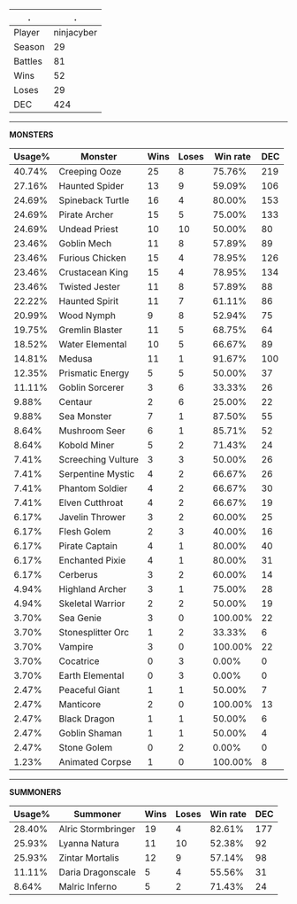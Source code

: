 .|.
|-|-
Player|ninjacyber
Season|29
Battles|81
Wins|52
Loses|29
DEC|424

---
**MONSTERS**

Usage%|Monster|Wins|Loses|Win rate|DEC|
-|-|-|-|-|-|
40.74%|Creeping Ooze|25|8|75.76%|219|
27.16%|Haunted Spider|13|9|59.09%|106|
24.69%|Spineback Turtle|16|4|80.00%|153|
24.69%|Pirate Archer|15|5|75.00%|133|
24.69%|Undead Priest|10|10|50.00%|80|
23.46%|Goblin Mech|11|8|57.89%|89|
23.46%|Furious Chicken|15|4|78.95%|126|
23.46%|Crustacean King|15|4|78.95%|134|
23.46%|Twisted Jester|11|8|57.89%|88|
22.22%|Haunted Spirit|11|7|61.11%|86|
20.99%|Wood Nymph|9|8|52.94%|75|
19.75%|Gremlin Blaster|11|5|68.75%|64|
18.52%|Water Elemental|10|5|66.67%|89|
14.81%|Medusa|11|1|91.67%|100|
12.35%|Prismatic Energy|5|5|50.00%|37|
11.11%|Goblin Sorcerer|3|6|33.33%|26|
9.88%|Centaur|2|6|25.00%|22|
9.88%|Sea Monster|7|1|87.50%|55|
8.64%|Mushroom Seer|6|1|85.71%|52|
8.64%|Kobold Miner|5|2|71.43%|24|
7.41%|Screeching Vulture|3|3|50.00%|26|
7.41%|Serpentine Mystic|4|2|66.67%|26|
7.41%|Phantom Soldier|4|2|66.67%|30|
7.41%|Elven Cutthroat|4|2|66.67%|19|
6.17%|Javelin Thrower|3|2|60.00%|25|
6.17%|Flesh Golem|2|3|40.00%|16|
6.17%|Pirate Captain|4|1|80.00%|40|
6.17%|Enchanted Pixie|4|1|80.00%|31|
6.17%|Cerberus|3|2|60.00%|14|
4.94%|Highland Archer|3|1|75.00%|28|
4.94%|Skeletal Warrior|2|2|50.00%|19|
3.70%|Sea Genie|3|0|100.00%|22|
3.70%|Stonesplitter Orc|1|2|33.33%|6|
3.70%|Vampire|3|0|100.00%|22|
3.70%|Cocatrice|0|3|0.00%|0|
3.70%|Earth Elemental|0|3|0.00%|0|
2.47%|Peaceful Giant|1|1|50.00%|7|
2.47%|Manticore|2|0|100.00%|13|
2.47%|Black Dragon|1|1|50.00%|6|
2.47%|Goblin Shaman|1|1|50.00%|4|
2.47%|Stone Golem|0|2|0.00%|0|
1.23%|Animated Corpse|1|0|100.00%|8|

---
**SUMMONERS**

Usage%|Summoner|Wins|Loses|Win rate|DEC|
-|-|-|-|-|-|
28.40%|Alric Stormbringer|19|4|82.61%|177|
25.93%|Lyanna Natura|11|10|52.38%|92|
25.93%|Zintar Mortalis|12|9|57.14%|98|
11.11%|Daria Dragonscale|5|4|55.56%|31|
8.64%|Malric Inferno|5|2|71.43%|24|
